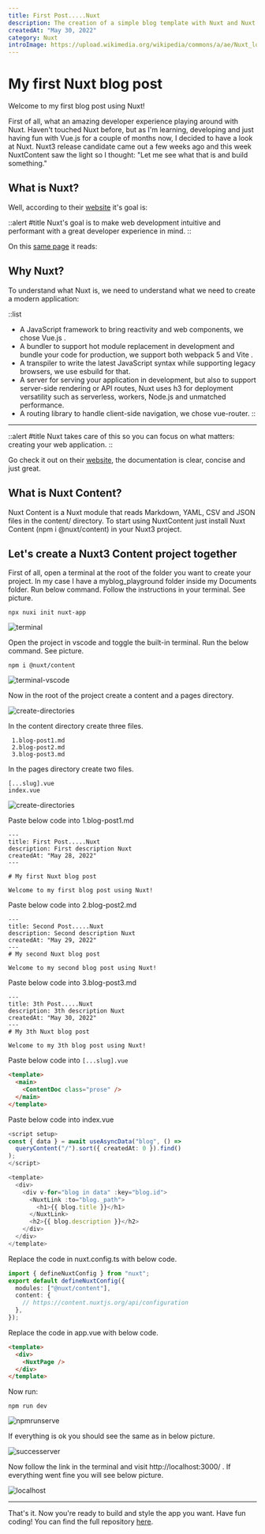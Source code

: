 ```yaml
---
title: First Post.....Nuxt
description: The creation of a simple blog template with Nuxt and Nuxt Content.
createdAt: "May 30, 2022"
category: Nuxt
introImage: https://upload.wikimedia.org/wikipedia/commons/a/ae/Nuxt_logo.svg
---
```


# My first Nuxt blog post

Welcome to my first blog post using Nuxt!

First of all, what an amazing developer experience playing around with Nuxt. Haven't touched Nuxt before, but as I'm learning, developing and just having fun with Vue.js for a couple of months now, I decided to have a look at Nuxt. Nuxt3 release candidate came out a few weeks ago and this week NuxtContent saw the light so I thought: "Let me see what that is and build something."

## What is Nuxt?

Well, according to their [website](https://v3.nuxtjs.org/guide/concepts/introduction) it's goal is:

::alert
#title
Nuxt's goal is to make web development intuitive and performant with a great developer experience in mind.
::

On this [same page](https://v3.nuxtjs.org/guide/concepts/introduction) it reads:
## Why Nuxt?
To understand what Nuxt is, we need to understand what we need to create a modern application:

::list
- A JavaScript framework to bring reactivity and web components, we chose Vue.js .
- A bundler to support hot module replacement in development and bundle your code for production, we support both webpack 5 and Vite .
- A transpiler to write the latest JavaScript syntax while supporting legacy browsers, we use esbuild for that.
- A server for serving your application in development, but also to support server-side rendering or API routes, Nuxt uses h3 for deployment versatility such as serverless, workers, Node.js and unmatched performance.
- A routing library to handle client-side navigation, we chose vue-router.
::

---

::alert
#title
Nuxt takes care of this so you can focus on what matters: creating your web application.
::

Go check it out on their [website](https://v3.nuxtjs.org/), the documentation is clear, concise and just great.

## What is Nuxt Content?
Nuxt Content is a Nuxt module that reads Markdown, YAML, CSV and JSON files in the content/ directory. To start using NuxtContent just install Nuxt Content (npm i @nuxt/content) in your Nuxt3 project.

## Let's create a Nuxt3 Content project together

First of all, open a terminal at the root of the folder you want to create your project. In my case I have a myblog_playground folder inside my Documents folder. Run below command. Follow the instructions in your terminal. See picture.

```
npx nuxi init nuxt-app
```
![terminal](/images/blog1/image1.png)

Open the project in vscode and toggle the built-in terminal. Run the below command. See picture.

```
npm i @nuxt/content
```

![terminal-vscode](/images/blog1/image2.png)

Now in the root of the project create a content and a pages directory.

![create-directories](/images/blog1/image3.png)

In the content directory create three files.

```
 1.blog-post1.md
 2.blog-post2.md
 3.blog-post3.md
 ```

 In the pages directory create two files. 

```
[...slug].vue
index.vue
```

![create-directories](/images/blog1/image4.png)

Paste below code into 1.blog-post1.md

```
---
title: First Post.....Nuxt
description: First description Nuxt
createdAt: "May 28, 2022"
---

# My first Nuxt blog post

Welcome to my first blog post using Nuxt!
```

Paste below code into 2.blog-post2.md

```
---
title: Second Post.....Nuxt
description: Second description Nuxt
createdAt: "May 29, 2022"
---
# My second Nuxt blog post

Welcome to my second blog post using Nuxt!
```

Paste below code into 3.blog-post3.md

```
---
title: 3th Post.....Nuxt
description: 3th description Nuxt
createdAt: "May 30, 2022"
---
# My 3th Nuxt blog post

Welcome to my 3th blog post using Nuxt!
```

Paste below code into ```[...slug].vue```


```html
<template>
  <main>
    <ContentDoc class="prose" />
  </main>
</template>
```

Paste below code into index.vue

```ts
<script setup>
const { data } = await useAsyncData("blog", () =>
  queryContent("/").sort({ createdAt: 0 }).find()
);
</script>

<template>
  <div>
    <div v-for="blog in data" :key="blog.id">
      <NuxtLink :to="blog._path">
        <h1>{{ blog.title }}</h1>
      </NuxtLink>
      <h2>{{ blog.description }}</h2>
    </div>
  </div>
</template>
```

Replace the code in nuxt.config.ts with below code.

```ts
import { defineNuxtConfig } from "nuxt";
export default defineNuxtConfig({
  modules: ["@nuxt/content"],
  content: {
    // https://content.nuxtjs.org/api/configuration
  },
});
```

Replace the code in app.vue with below code.

```html
<template>
  <div>
    <NuxtPage />
  </div>
</template>
```

Now run:

```
npm run dev
```

![npmrunserve](/images/blog1/image5.png)

If everything is ok you should see the same as in below picture.

![successerver](/images/blog1/image6.png)

Now follow the link in the terminal and visit http://localhost:3000/ . If everything went fine you will see below picture.

![localhost](/images/blog1/image7.png)

---

That's it. Now you're ready to build and style the app you want. Have fun coding!
You can find the full repository [here](https://github.com/jeroen-engineer/nuxt-content-simple-blog-starter).






